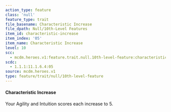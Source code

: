 ```yaml
---
action_type: feature
class: 'null'
feature_type: trait
file_basename: Characteristic Increase
file_dpath: Null/10th-Level Features
item_id: characteristic-increase
item_index: '05'
item_name: Characteristic Increase
level: 10
scc:
  - mcdm.heroes.v1:feature.trait.null.10th-level-feature:characteristic-increase
scdc:
  - 1.1.1:11.1.6.4:05
source: mcdm.heroes.v1
type: feature/trait/null/10th-level-feature
---
```


#### Characteristic Increase

Your Agility and Intuition scores each increase to 5.
